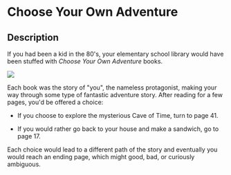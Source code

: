 # Choose Your Own Adventure

## Description

If you had been a kid in the 80's, your elementary school library would have been stuffed with *Choose Your Own Adventure* books.

![](https://upload.wikimedia.org/wikipedia/en/f/f0/Cave_of_time.jpg)

Each book was the story of "you", the nameless protagonist, making your way through some type of fantastic adventure story. After reading for a few pages, you'd be offered a choice:

- If you choose to explore the mysterious Cave of Time, turn to page 41.

- If you would rather go back to your house and make a sandwich, go to page 17.

Each choice would lead to a different path of the story and eventually you would reach an ending page, which might good, bad, or curiously ambiguous.



